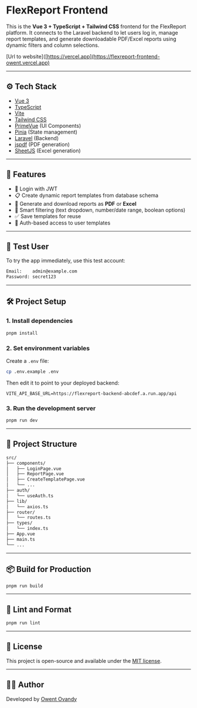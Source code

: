 # FlexReport Frontend

This is the **Vue 3 + TypeScript + Tailwind CSS** frontend for the FlexReport platform. It connects to the Laravel backend to let users log in, manage report templates, and generate downloadable PDF/Excel reports using dynamic filters and column selections.

[Url to website]([https://vercel.app](https://flexreport-frontend-owent.vercel.app)

---

## ⚙️ Tech Stack

- [Vue 3](https://vuejs.org/)
- [TypeScript](https://www.typescriptlang.org/)
- [Vite](https://vitejs.dev/)
- [Tailwind CSS](https://tailwindcss.com/)
- [PrimeVue](https://www.primefaces.org/primevue/) (UI Components)
- [Pinia](https://pinia.vuejs.org/) (State management)
- [Laravel](https://laravel.com/) (Backend)
- [jspdf](https://www.npmjs.com/package/jspdf) (PDF generation)
- [SheetJS](https://www.npmjs.com/package/xlsx) (Excel generation)

---

## 🚀 Features

- 🔐 Login with JWT
- 📋 Create dynamic report templates from database schema
- 📄 Generate and download reports as **PDF** or **Excel**
- 🔎 Smart filtering (text dropdown, number/date range, boolean options)
- ✅ Save templates for reuse
- 👤 Auth-based access to user templates

---

## 🧪 Test User

To try the app immediately, use this test account:

```txt
Email:    admin@example.com
Password: secret123
```

---

## 🛠️ Project Setup

### 1. Install dependencies

```bash
pnpm install
```

### 2. Set environment variables

Create a `.env` file:

```bash
cp .env.example .env
```

Then edit it to point to your deployed backend:

```env
VITE_API_BASE_URL=https://flexreport-backend-abcdef.a.run.app/api
```

### 3. Run the development server

```bash
pnpm run dev
```

---

## 📁 Project Structure

```txt
src/
├── components/
│   ├── LoginPage.vue
│   ├── ReportPage.vue
│   ├── CreateTemplatePage.vue
│   └── ...
├── auth/
│   └── useAuth.ts
├── lib/
│   └── axios.ts
├── router/
│   └── routes.ts
├── types/
│   └── index.ts
├── App.vue
├── main.ts
└── ...
```

---

## 📦 Build for Production

```bash
pnpm run build
```

---

## 🧪 Lint and Format

```bash
pnpm run lint
```

---

## 📝 License

This project is open-source and available under the [MIT license](LICENSE).

---

## 👨‍💻 Author

Developed by [Owent Ovandy](https://github.com/OnLeeTwo)
